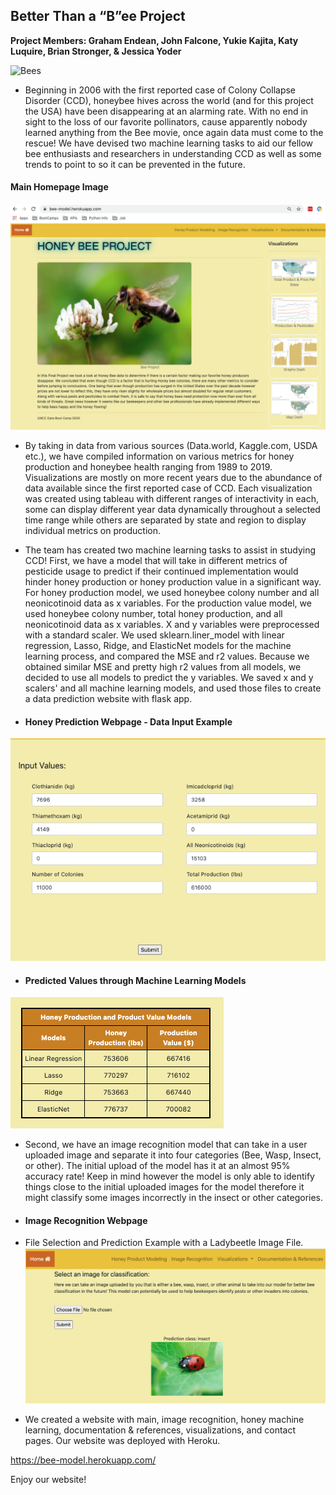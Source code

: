 ## Better Than a “B”ee Project

**Project Members: Graham Endean, John Falcone, Yukie Kajita, Katy Luquire, Brian Stronger, & Jessica Yoder**

![Bees](static/img/Bees-for-Test.png)
 
* Beginning in 2006 with the first reported case of Colony Collapse Disorder (CCD), honeybee hives across the world (and for this project the USA) have been disappearing at an alarming rate. With no end in sight to the loss of our favorite pollinators, cause apparently nobody learned anything from the Bee movie, once again data must come to the rescue! We have devised two machine learning tasks to aid our fellow bee enthusiasts and researchers in understanding CCD as well as some trends to point to so it can be prevented in the future.


#### Main Homepage Image
![main_page](Read_Me_Image/main_page.png)


* By taking in data from various sources (Data.world, Kaggle.com, USDA etc.), we have compiled information on various metrics for honey production and honeybee health ranging from 1989 to 2019.  Visualizations are mostly on more recent years due to the abundance of data available since the first reported case of CCD. Each visualization was created using tableau with different ranges of interactivity in each, some can display different year data dynamically throughout a selected time range while others are separated by state and region to display individual metrics on production.

* The team has created two machine learning tasks to assist in studying CCD! First, we have a model that will take in different metrics of pesticide usage to predict if their continued implementation would hinder honey production or honey production value in a significant way. For honey production model, we used honeybee colony number and all neonicotinoid data as x variables. For the production value model, we used honeybee colony number, total honey production, and all neonicotinoid data as x variables. X and y variables were preprocessed with a standard scaler. We used sklearn.liner_model with linear regression, Lasso, Ridge, and ElasticNet models for the machine learning process, and compared the MSE and r2 values. Because we obtained similar MSE and pretty high r2 values from all models, we decided to use all models to predict the y variables. We saved x and y scalers' and all machine learning models, and used those files to create a data prediction website with flask app.


 - #### Honey Prediction Webpage - Data Input Example
 ![prediction_page](Read_Me_Image/input-data.png)


 - #### Predicted Values through Machine Learning Models
 ![prediction_page](Read_Me_Image/linear-ML-prediction.png)



* Second, we have an image recognition model that can take in a user uploaded image and separate it into four categories (Bee, Wasp, Insect, or other). The initial upload of the model has it at an almost 95% accuracy rate! Keep in mind however the model is only able to identify things close to the initial uploaded images for the model therefore it might classify some images incorrectly in the insect or other categories.


 - #### Image Recognition Webpage
 - File Selection and Prediction Example with a Ladybeetle Image File.
 ![prediction_page](Read_Me_Image/machine-learning-image.png)


* We created a website with main, image recognition, honey machine learning, documentation & references, visualizations, and contact pages. Our website was deployed with Heroku. 

 https://bee-model.herokuapp.com/

 Enjoy our website!
